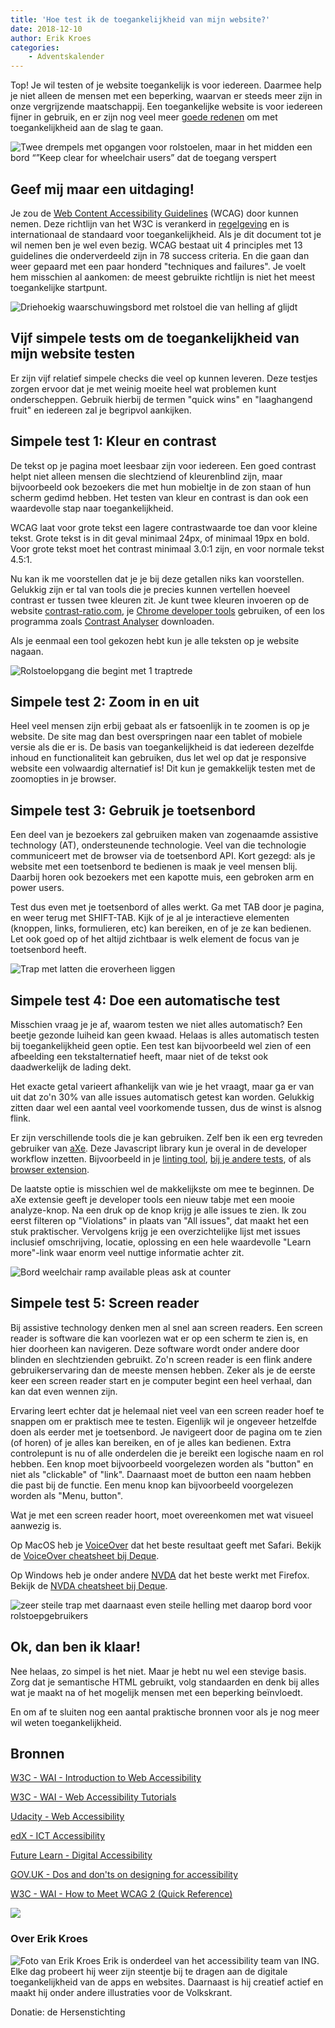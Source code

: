 ```yaml
---
title: 'Hoe test ik de toegankelijkheid van mijn website?'
date: 2018-12-10
author: Erik Kroes
categories:
    - Adventskalender
---
```


Top! Je wil testen of je website toegankelijk is voor iedereen. Daarmee help je niet alleen de mensen met een beperking, waarvan er steeds meer zijn in onze vergrijzende maatschappij. Een toegankelijke website is voor iedereen fijner in gebruik, en er zijn nog veel meer [goede redenen](https://www.w3.org/WAI/bcase/Overview) om met toegankelijkheid aan de slag te gaan.

![Twee drempels met opgangen voor rolstoelen, maar in het midden een bord “”Keep clear for wheelchair users” dat de toegang verspert](/_img/adventskalender/toegankelijkheid-testen/keep-clear-accessibility-fail.jpg)

## Geef mij maar een uitdaging!

Je zou de [Web Content Accessibility Guidelines](https://www.w3.org/TR/WCAG/) (WCAG) door kunnen nemen. Deze richtlijn van het W3C is verankerd in [regelgeving](https://www.w3.org/WAI/policies/) en is internationaal de standaard voor toegankelijkheid. Als je dit document tot je wil nemen ben je wel even bezig. WCAG bestaat uit 4 principles met 13 guidelines die onderverdeeld zijn in 78 success criteria. En die gaan dan weer gepaard met een paar honderd "techniques and failures". Je voelt hem misschien al aankomen: de meest gebruikte richtlijn is niet het meest toegankelijke startpunt.

![Driehoekig waarschuwingsbord met rolstoel die van helling af glijdt](/_img/adventskalender/toegankelijkheid-testen/wheelchair-sign.jpg)

## Vijf simpele tests om de toegankelijkheid van mijn website testen

Er zijn vijf relatief simpele checks die veel op kunnen leveren. Deze testjes zorgen ervoor dat je met weinig moeite heel wat problemen kunt onderscheppen. Gebruik hierbij de termen "quick wins" en "laaghangend fruit" en iedereen zal je begripvol aankijken.

## Simpele test 1: Kleur en contrast

De tekst op je pagina moet leesbaar zijn voor iedereen. Een goed contrast helpt niet alleen mensen die slechtziend of kleurenblind zijn, maar bijvoorbeeld ook bezoekers die met hun mobieltje in de zon staan of hun scherm gedimd hebben. Het testen van kleur en contrast is dan ook een waardevolle stap naar toegankelijkheid.

WCAG laat voor grote tekst een lagere contrastwaarde toe dan voor kleine tekst. Grote tekst is in dit geval minimaal 24px, of minimaal 19px en bold. Voor grote tekst moet het contrast minimaal 3.0:1 zijn, en voor normale tekst 4.5:1.

Nu kan ik me voorstellen dat je je bij deze getallen niks kan voorstellen. Gelukkig zijn er tal van tools die je precies kunnen vertellen hoeveel contrast er tussen twee kleuren zit. Je kunt twee kleuren invoeren op de website [contrast-ratio.com](https://contrast-ratio.com/), je [Chrome developer tools](https://developers.google.com/web/updates/2018/01/devtools#contrast) gebruiken, of een los programma zoals [Contrast Analyser](https://developer.paciellogroup.com/resources/contrastanalyser/) downloaden.

Als je eenmaal een tool gekozen hebt kun je alle teksten op je website nagaan.

![Rolstoelopgang die begint met 1 traptrede](/_img/adventskalender/toegankelijkheid-testen/ally.jpg)

## Simpele test 2: Zoom in en uit

Heel veel mensen zijn erbij gebaat als er fatsoenlijk in te zoomen is op je website. De site mag dan best overspringen naar een tablet of mobiele versie als die er is. De basis van toegankelijkheid is dat iedereen dezelfde inhoud en functionaliteit kan gebruiken, dus let wel op dat je responsive website een volwaardig alternatief is! Dit kun je gemakkelijk testen met de zoomopties in je browser.

## Simpele test 3: Gebruik je toetsenbord

Een deel van je bezoekers zal gebruiken maken van zogenaamde assistive technology (AT), ondersteunende technologie. Veel van die technologie communiceert met de browser via de toetsenbord API. Kort gezegd: als je website met een toetsenbord te bedienen is maak je veel mensen blij. Daarbij horen ook bezoekers met een kapotte muis, een gebroken arm en power users.

Test dus even met je toetsenbord of alles werkt. Ga met TAB door je pagina, en weer terug met SHIFT-TAB. Kijk of je al je interactieve elementen (knoppen, links, formulieren, etc) kan bereiken, en of je ze kan bedienen. Let ook goed op of het altijd zichtbaar is welk element de focus van je toetsenbord heeft.

![Trap met latten die eroverheen liggen](/_img/adventskalender/toegankelijkheid-testen/lb-prague-kunta-hora-14.jpg)

## Simpele test 4: Doe een automatische test

Misschien vraag je je af, waarom testen we niet alles automatisch? Een beetje gezonde luiheid kan geen kwaad. Helaas is alles automatisch testen bij toegankelijkheid geen optie. Een test kan bijvoorbeeld wel zien of een afbeelding een tekstalternatief heeft, maar niet of de tekst ook daadwerkelijk de lading dekt.

Het exacte getal varieert afhankelijk van wie je het vraagt, maar ga er van uit dat zo'n 30% van alle issues automatisch getest kan worden. Gelukkig zitten daar wel een aantal veel voorkomende tussen, dus de winst is alsnog flink.

Er zijn verschillende tools die je kan gebruiken. Zelf ben ik een erg tevreden gebruiker van [aXe](https://www.deque.com/axe/). Deze Javascript library kun je overal in de developer workflow inzetten. Bijvoorbeeld in je [linting tool](https://webhint.io/docs/user-guide/hints/hint-axe/), [bij je andere tests](https://github.com/dequelabs/axe-core/tree/develop/doc/examples), of als [browser extension](http://bitly.com/aXe-Chrome).

De laatste optie is misschien wel de makkelijkste om mee te beginnen. De aXe extensie geeft je developer tools een nieuw tabje met een mooie analyze-knop. Na een druk op de knop krijg je alle issues te zien. Ik zou eerst filteren op "Violations" in plaats van "All issues", dat maakt het een stuk praktischer. Vervolgens krijg je een overzichtelijke lijst met issues inclusief omschrijving, locatie, oplossing en een hele waardevolle "Learn more"-link waar enorm veel nuttige informatie achter zit.

![Bord weelchair ramp available pleas ask at counter](/_img/adventskalender/toegankelijkheid-testen/1514154-408320525965919-1541568371-n-grande.jpg)

## Simpele test 5: Screen reader

Bij assistive technology denken men al snel aan screen readers. Een screen reader is software die kan voorlezen wat er op een scherm te zien is, en hier doorheen kan navigeren. Deze software wordt onder andere door blinden en slechtzienden gebruikt. Zo'n screen reader is een flink andere gebruikerservaring dan de meeste mensen hebben. Zeker als je de eerste keer een screen reader start en je computer begint een heel verhaal, dan kan dat even wennen zijn.

Ervaring leert echter dat je helemaal niet veel van een screen reader hoef te snappen om er praktisch mee te testen. Eigenlijk wil je ongeveer hetzelfde doen als eerder met je toetsenbord. Je navigeert door de pagina om te zien (of horen) of je alles kan bereiken, en of je alles kan bedienen. Extra controlepunt is nu of alle onderdelen die je bereikt een logische naam en rol hebben. Een knop moet bijvoorbeeld voorgelezen worden als "button" en niet als "clickable" of "link". Daarnaast moet de button een naam hebben die past bij de functie. Een menu knop kan bijvoorbeeld voorgelezen worden als "Menu, button".

Wat je met een screen reader hoort, moet overeenkomen met wat visueel aanwezig is.

Op MacOS heb je [VoiceOver](https://www.apple.com/lae/accessibility/mac/vision/) dat het beste resultaat geeft met Safari. Bekijk de [VoiceOver cheatsheet bij Deque](https://dequeuniversity.com/screenreaders/voiceover-keyboard-shortcuts).

Op Windows heb je onder andere [NVDA](https://www.nvaccess.org/) dat het beste werkt met Firefox. Bekijk de [NVDA cheatsheet bij Deque](https://dequeuniversity.com/screenreaders/nvda-keyboard-shortcuts).

![zeer steile trap met daarnaast even steile helling met daarop bord voor rolstoepgebruikers](/_img/adventskalender/toegankelijkheid-testen/m3ed6g0adn001.jpg)

## Ok, dan ben ik klaar!

Nee helaas, zo simpel is het niet. Maar je hebt nu wel een stevige basis. Zorg dat je semantische HTML gebruikt, volg standaarden en denk bij alles wat je maakt na of het mogelijk mensen met een beperking beïnvloedt.

En om af te sluiten nog een aantal praktische bronnen voor als je nog meer wil weten toegankelijkheid.

## Bronnen

[W3C - WAI - Introduction to Web Accessibility](https://www.w3.org/WAI/fundamentals/accessibility-intro/)

[W3C - WAI - Web Accessibility Tutorials](https://www.w3.org/WAI/tutorials/)

[Udacity - Web Accessibility](https://www.udacity.com/course/web-accessibility--ud891)

[edX - ICT Accessibility](https://www.edx.org/course/information-communication-technology-ict-gtx-ict100x)

[Future Learn - Digital Accessibility](https://www.futurelearn.com/courses/digital-accessibility)

[GOV.UK - Dos and don'ts on designing for accessibility](https://accessibility.blog.gov.uk/2016/09/02/dos-and-donts-on-designing-for-accessibility/)

[W3C - WAI - How to Meet WCAG 2 (Quick Reference)](https://www.w3.org/WAI/WCAG21/quickref/)

![](/_img/adventskalender/toegankelijkheid-testen/title-describes-topic-or-purpose.jpeg)

### Over Erik Kroes

<img src="/_img/adventskalender/erik.jpg" alt="Foto van Erik Kroes" class="floating-portrait" /> 
Erik is onderdeel van het accessibility team van ING. Elke dag probeert hij weer zijn steentje bij te dragen aan de digitale toegankelijkheid van de apps en websites. Daarnaast is hij creatief actief en maakt hij onder andere illustraties voor de Volkskrant.

Donatie: de Hersenstichting
